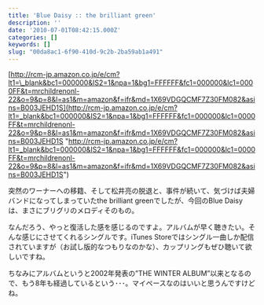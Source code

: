 ```yaml
---
title: 'Blue Daisy :: the brilliant green'
description: ''
date: '2010-07-01T08:42:15.000Z'
categories: []
keywords: []
slug: "00da8ac1-6f90-410d-9c2b-2ba59ab1a491"
---
```

[http://rcm-jp.amazon.co.jp/e/cm?lt1=\_blank&bc1=000000&IS2=1&npa=1&bg1=FFFFFF&fc1=000000&lc1=0000FF&t=mrchildrenonl-22&o=9&p=8&l=as1&m=amazon&f=ifr&md=1X69VDGQCMF7Z30FM082&asins=B003JEHD1S](http://rcm-jp.amazon.co.jp/e/cm?lt1=_blank&bc1=000000&IS2=1&npa=1&bg1=FFFFFF&fc1=000000&lc1=0000FF&t=mrchildrenonl-22&o=9&p=8&l=as1&m=amazon&f=ifr&md=1X69VDGQCMF7Z30FM082&asins=B003JEHD1S "http://rcm-jp.amazon.co.jp/e/cm?lt1=_blank&bc1=000000&IS2=1&npa=1&bg1=FFFFFF&fc1=000000&lc1=0000FF&t=mrchildrenonl-22&o=9&p=8&l=as1&m=amazon&f=ifr&md=1X69VDGQCMF7Z30FM082&asins=B003JEHD1S")

突然のワーナーへの移籍、そして松井亮の脱退と、事件が続いて、気づけば夫婦バンドになってしまっていたthe brilliant greenでしたが、今回のBlue Daisyは、まさにブリグリのメロディそのもの。

なんだろう、やっと復活した感を感じるのですよ。アルバムが早く聴きたい。そんな感じにさせてくれるシングルです。iTunes Storeではシングル一曲しか配信されていますが（お試し版的なつもりなのかな）、カップリングもぜひ聴いて欲しいですね。

ちなみにアルバムというと2002年発表の”THE WINTER ALBUM”以来となるので、もう8年も経過しているという･･･。マイペースなのはいいと思うんですけどね。